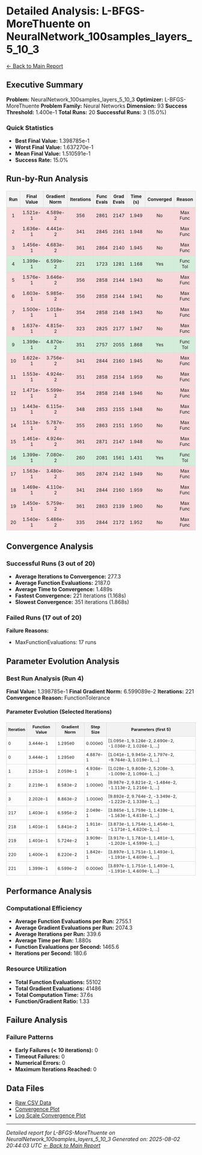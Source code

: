 # Detailed Analysis: L-BFGS-MoreThuente on NeuralNetwork_100samples_layers_5_10_3
[← Back to Main Report](benchmark_report.md)
## Executive Summary
**Problem:** NeuralNetwork_100samples_layers_5_10_3
**Optimizer:** L-BFGS-MoreThuente
**Problem Family:** Neural Networks
**Dimension:** 93
**Success Threshold:** 1.400e-1
**Total Runs:** 20
**Successful Runs:** 3 (15.0%)

### Quick Statistics
* **Best Final Value:** 1.398785e-1
* **Worst Final Value:** 1.637270e-1
* **Mean Final Value:** 1.510591e-1
* **Success Rate:** 15.0%


## Run-by-Run Analysis
<table style="border-collapse: collapse; width: 100%; margin: 20px 0; font-size: 12px;">
<tr style="background-color: #f2f2f2;">
<th style="border: 1px solid #ddd; padding: 6px; text-align: center;">Run</th>
<th style="border: 1px solid #ddd; padding: 6px; text-align: center;">Final Value</th>
<th style="border: 1px solid #ddd; padding: 6px; text-align: center;">Gradient Norm</th>
<th style="border: 1px solid #ddd; padding: 6px; text-align: center;">Iterations</th>
<th style="border: 1px solid #ddd; padding: 6px; text-align: center;">Func Evals</th>
<th style="border: 1px solid #ddd; padding: 6px; text-align: center;">Grad Evals</th>
<th style="border: 1px solid #ddd; padding: 6px; text-align: center;">Time (s)</th>
<th style="border: 1px solid #ddd; padding: 6px; text-align: center;">Converged</th>
<th style="border: 1px solid #ddd; padding: 6px; text-align: center;">Reason</th>
</tr>
<tr style="background-color: #f8d7da;">
<td style="border: 1px solid #ddd; padding: 6px; text-align: center;">1</td>
<td style="border: 1px solid #ddd; padding: 6px; text-align: center;">1.521e-1</td>
<td style="border: 1px solid #ddd; padding: 6px; text-align: center;">4.589e-2</td>
<td style="border: 1px solid #ddd; padding: 6px; text-align: center;">356</td>
<td style="border: 1px solid #ddd; padding: 6px; text-align: center;">2861</td>
<td style="border: 1px solid #ddd; padding: 6px; text-align: center;">2147</td>
<td style="border: 1px solid #ddd; padding: 6px; text-align: center;">1.949</td>
<td style="border: 1px solid #ddd; padding: 6px; text-align: center;">No</td>
<td style="border: 1px solid #ddd; padding: 6px; text-align: center;">Max Func</td>
</tr>
<tr style="background-color: #f8d7da;">
<td style="border: 1px solid #ddd; padding: 6px; text-align: center;">2</td>
<td style="border: 1px solid #ddd; padding: 6px; text-align: center;">1.636e-1</td>
<td style="border: 1px solid #ddd; padding: 6px; text-align: center;">4.441e-2</td>
<td style="border: 1px solid #ddd; padding: 6px; text-align: center;">341</td>
<td style="border: 1px solid #ddd; padding: 6px; text-align: center;">2845</td>
<td style="border: 1px solid #ddd; padding: 6px; text-align: center;">2161</td>
<td style="border: 1px solid #ddd; padding: 6px; text-align: center;">1.948</td>
<td style="border: 1px solid #ddd; padding: 6px; text-align: center;">No</td>
<td style="border: 1px solid #ddd; padding: 6px; text-align: center;">Max Func</td>
</tr>
<tr style="background-color: #f8d7da;">
<td style="border: 1px solid #ddd; padding: 6px; text-align: center;">3</td>
<td style="border: 1px solid #ddd; padding: 6px; text-align: center;">1.456e-1</td>
<td style="border: 1px solid #ddd; padding: 6px; text-align: center;">4.683e-2</td>
<td style="border: 1px solid #ddd; padding: 6px; text-align: center;">361</td>
<td style="border: 1px solid #ddd; padding: 6px; text-align: center;">2864</td>
<td style="border: 1px solid #ddd; padding: 6px; text-align: center;">2140</td>
<td style="border: 1px solid #ddd; padding: 6px; text-align: center;">1.945</td>
<td style="border: 1px solid #ddd; padding: 6px; text-align: center;">No</td>
<td style="border: 1px solid #ddd; padding: 6px; text-align: center;">Max Func</td>
</tr>
<tr style="background-color: #d4edda;">
<td style="border: 1px solid #ddd; padding: 6px; text-align: center;">4</td>
<td style="border: 1px solid #ddd; padding: 6px; text-align: center;">1.399e-1</td>
<td style="border: 1px solid #ddd; padding: 6px; text-align: center;">6.599e-2</td>
<td style="border: 1px solid #ddd; padding: 6px; text-align: center;">221</td>
<td style="border: 1px solid #ddd; padding: 6px; text-align: center;">1723</td>
<td style="border: 1px solid #ddd; padding: 6px; text-align: center;">1281</td>
<td style="border: 1px solid #ddd; padding: 6px; text-align: center;">1.168</td>
<td style="border: 1px solid #ddd; padding: 6px; text-align: center;">Yes</td>
<td style="border: 1px solid #ddd; padding: 6px; text-align: center;">Func Tol</td>
</tr>
<tr style="background-color: #f8d7da;">
<td style="border: 1px solid #ddd; padding: 6px; text-align: center;">5</td>
<td style="border: 1px solid #ddd; padding: 6px; text-align: center;">1.576e-1</td>
<td style="border: 1px solid #ddd; padding: 6px; text-align: center;">3.646e-2</td>
<td style="border: 1px solid #ddd; padding: 6px; text-align: center;">356</td>
<td style="border: 1px solid #ddd; padding: 6px; text-align: center;">2858</td>
<td style="border: 1px solid #ddd; padding: 6px; text-align: center;">2144</td>
<td style="border: 1px solid #ddd; padding: 6px; text-align: center;">1.943</td>
<td style="border: 1px solid #ddd; padding: 6px; text-align: center;">No</td>
<td style="border: 1px solid #ddd; padding: 6px; text-align: center;">Max Func</td>
</tr>
<tr style="background-color: #f8d7da;">
<td style="border: 1px solid #ddd; padding: 6px; text-align: center;">6</td>
<td style="border: 1px solid #ddd; padding: 6px; text-align: center;">1.603e-1</td>
<td style="border: 1px solid #ddd; padding: 6px; text-align: center;">5.985e-2</td>
<td style="border: 1px solid #ddd; padding: 6px; text-align: center;">356</td>
<td style="border: 1px solid #ddd; padding: 6px; text-align: center;">2858</td>
<td style="border: 1px solid #ddd; padding: 6px; text-align: center;">2144</td>
<td style="border: 1px solid #ddd; padding: 6px; text-align: center;">1.941</td>
<td style="border: 1px solid #ddd; padding: 6px; text-align: center;">No</td>
<td style="border: 1px solid #ddd; padding: 6px; text-align: center;">Max Func</td>
</tr>
<tr style="background-color: #f8d7da;">
<td style="border: 1px solid #ddd; padding: 6px; text-align: center;">7</td>
<td style="border: 1px solid #ddd; padding: 6px; text-align: center;">1.500e-1</td>
<td style="border: 1px solid #ddd; padding: 6px; text-align: center;">1.018e-1</td>
<td style="border: 1px solid #ddd; padding: 6px; text-align: center;">354</td>
<td style="border: 1px solid #ddd; padding: 6px; text-align: center;">2858</td>
<td style="border: 1px solid #ddd; padding: 6px; text-align: center;">2148</td>
<td style="border: 1px solid #ddd; padding: 6px; text-align: center;">1.943</td>
<td style="border: 1px solid #ddd; padding: 6px; text-align: center;">No</td>
<td style="border: 1px solid #ddd; padding: 6px; text-align: center;">Max Func</td>
</tr>
<tr style="background-color: #f8d7da;">
<td style="border: 1px solid #ddd; padding: 6px; text-align: center;">8</td>
<td style="border: 1px solid #ddd; padding: 6px; text-align: center;">1.637e-1</td>
<td style="border: 1px solid #ddd; padding: 6px; text-align: center;">4.815e-2</td>
<td style="border: 1px solid #ddd; padding: 6px; text-align: center;">323</td>
<td style="border: 1px solid #ddd; padding: 6px; text-align: center;">2825</td>
<td style="border: 1px solid #ddd; padding: 6px; text-align: center;">2177</td>
<td style="border: 1px solid #ddd; padding: 6px; text-align: center;">1.947</td>
<td style="border: 1px solid #ddd; padding: 6px; text-align: center;">No</td>
<td style="border: 1px solid #ddd; padding: 6px; text-align: center;">Max Func</td>
</tr>
<tr style="background-color: #d4edda;">
<td style="border: 1px solid #ddd; padding: 6px; text-align: center;">9</td>
<td style="border: 1px solid #ddd; padding: 6px; text-align: center;">1.399e-1</td>
<td style="border: 1px solid #ddd; padding: 6px; text-align: center;">4.870e-2</td>
<td style="border: 1px solid #ddd; padding: 6px; text-align: center;">351</td>
<td style="border: 1px solid #ddd; padding: 6px; text-align: center;">2757</td>
<td style="border: 1px solid #ddd; padding: 6px; text-align: center;">2055</td>
<td style="border: 1px solid #ddd; padding: 6px; text-align: center;">1.868</td>
<td style="border: 1px solid #ddd; padding: 6px; text-align: center;">Yes</td>
<td style="border: 1px solid #ddd; padding: 6px; text-align: center;">Func Tol</td>
</tr>
<tr style="background-color: #f8d7da;">
<td style="border: 1px solid #ddd; padding: 6px; text-align: center;">10</td>
<td style="border: 1px solid #ddd; padding: 6px; text-align: center;">1.622e-1</td>
<td style="border: 1px solid #ddd; padding: 6px; text-align: center;">3.756e-2</td>
<td style="border: 1px solid #ddd; padding: 6px; text-align: center;">341</td>
<td style="border: 1px solid #ddd; padding: 6px; text-align: center;">2844</td>
<td style="border: 1px solid #ddd; padding: 6px; text-align: center;">2160</td>
<td style="border: 1px solid #ddd; padding: 6px; text-align: center;">1.945</td>
<td style="border: 1px solid #ddd; padding: 6px; text-align: center;">No</td>
<td style="border: 1px solid #ddd; padding: 6px; text-align: center;">Max Func</td>
</tr>
<tr style="background-color: #f8d7da;">
<td style="border: 1px solid #ddd; padding: 6px; text-align: center;">11</td>
<td style="border: 1px solid #ddd; padding: 6px; text-align: center;">1.553e-1</td>
<td style="border: 1px solid #ddd; padding: 6px; text-align: center;">4.924e-2</td>
<td style="border: 1px solid #ddd; padding: 6px; text-align: center;">351</td>
<td style="border: 1px solid #ddd; padding: 6px; text-align: center;">2858</td>
<td style="border: 1px solid #ddd; padding: 6px; text-align: center;">2154</td>
<td style="border: 1px solid #ddd; padding: 6px; text-align: center;">1.959</td>
<td style="border: 1px solid #ddd; padding: 6px; text-align: center;">No</td>
<td style="border: 1px solid #ddd; padding: 6px; text-align: center;">Max Func</td>
</tr>
<tr style="background-color: #f8d7da;">
<td style="border: 1px solid #ddd; padding: 6px; text-align: center;">12</td>
<td style="border: 1px solid #ddd; padding: 6px; text-align: center;">1.471e-1</td>
<td style="border: 1px solid #ddd; padding: 6px; text-align: center;">5.599e-2</td>
<td style="border: 1px solid #ddd; padding: 6px; text-align: center;">354</td>
<td style="border: 1px solid #ddd; padding: 6px; text-align: center;">2858</td>
<td style="border: 1px solid #ddd; padding: 6px; text-align: center;">2148</td>
<td style="border: 1px solid #ddd; padding: 6px; text-align: center;">1.946</td>
<td style="border: 1px solid #ddd; padding: 6px; text-align: center;">No</td>
<td style="border: 1px solid #ddd; padding: 6px; text-align: center;">Max Func</td>
</tr>
<tr style="background-color: #f8d7da;">
<td style="border: 1px solid #ddd; padding: 6px; text-align: center;">13</td>
<td style="border: 1px solid #ddd; padding: 6px; text-align: center;">1.443e-1</td>
<td style="border: 1px solid #ddd; padding: 6px; text-align: center;">6.115e-2</td>
<td style="border: 1px solid #ddd; padding: 6px; text-align: center;">348</td>
<td style="border: 1px solid #ddd; padding: 6px; text-align: center;">2853</td>
<td style="border: 1px solid #ddd; padding: 6px; text-align: center;">2155</td>
<td style="border: 1px solid #ddd; padding: 6px; text-align: center;">1.948</td>
<td style="border: 1px solid #ddd; padding: 6px; text-align: center;">No</td>
<td style="border: 1px solid #ddd; padding: 6px; text-align: center;">Max Func</td>
</tr>
<tr style="background-color: #f8d7da;">
<td style="border: 1px solid #ddd; padding: 6px; text-align: center;">14</td>
<td style="border: 1px solid #ddd; padding: 6px; text-align: center;">1.513e-1</td>
<td style="border: 1px solid #ddd; padding: 6px; text-align: center;">5.787e-2</td>
<td style="border: 1px solid #ddd; padding: 6px; text-align: center;">355</td>
<td style="border: 1px solid #ddd; padding: 6px; text-align: center;">2863</td>
<td style="border: 1px solid #ddd; padding: 6px; text-align: center;">2151</td>
<td style="border: 1px solid #ddd; padding: 6px; text-align: center;">1.950</td>
<td style="border: 1px solid #ddd; padding: 6px; text-align: center;">No</td>
<td style="border: 1px solid #ddd; padding: 6px; text-align: center;">Max Func</td>
</tr>
<tr style="background-color: #f8d7da;">
<td style="border: 1px solid #ddd; padding: 6px; text-align: center;">15</td>
<td style="border: 1px solid #ddd; padding: 6px; text-align: center;">1.461e-1</td>
<td style="border: 1px solid #ddd; padding: 6px; text-align: center;">4.924e-2</td>
<td style="border: 1px solid #ddd; padding: 6px; text-align: center;">361</td>
<td style="border: 1px solid #ddd; padding: 6px; text-align: center;">2871</td>
<td style="border: 1px solid #ddd; padding: 6px; text-align: center;">2147</td>
<td style="border: 1px solid #ddd; padding: 6px; text-align: center;">1.948</td>
<td style="border: 1px solid #ddd; padding: 6px; text-align: center;">No</td>
<td style="border: 1px solid #ddd; padding: 6px; text-align: center;">Max Func</td>
</tr>
<tr style="background-color: #d4edda;">
<td style="border: 1px solid #ddd; padding: 6px; text-align: center;">16</td>
<td style="border: 1px solid #ddd; padding: 6px; text-align: center;">1.399e-1</td>
<td style="border: 1px solid #ddd; padding: 6px; text-align: center;">7.080e-2</td>
<td style="border: 1px solid #ddd; padding: 6px; text-align: center;">260</td>
<td style="border: 1px solid #ddd; padding: 6px; text-align: center;">2081</td>
<td style="border: 1px solid #ddd; padding: 6px; text-align: center;">1561</td>
<td style="border: 1px solid #ddd; padding: 6px; text-align: center;">1.431</td>
<td style="border: 1px solid #ddd; padding: 6px; text-align: center;">Yes</td>
<td style="border: 1px solid #ddd; padding: 6px; text-align: center;">Func Tol</td>
</tr>
<tr style="background-color: #f8d7da;">
<td style="border: 1px solid #ddd; padding: 6px; text-align: center;">17</td>
<td style="border: 1px solid #ddd; padding: 6px; text-align: center;">1.563e-1</td>
<td style="border: 1px solid #ddd; padding: 6px; text-align: center;">3.480e-2</td>
<td style="border: 1px solid #ddd; padding: 6px; text-align: center;">365</td>
<td style="border: 1px solid #ddd; padding: 6px; text-align: center;">2874</td>
<td style="border: 1px solid #ddd; padding: 6px; text-align: center;">2142</td>
<td style="border: 1px solid #ddd; padding: 6px; text-align: center;">1.949</td>
<td style="border: 1px solid #ddd; padding: 6px; text-align: center;">No</td>
<td style="border: 1px solid #ddd; padding: 6px; text-align: center;">Max Func</td>
</tr>
<tr style="background-color: #f8d7da;">
<td style="border: 1px solid #ddd; padding: 6px; text-align: center;">18</td>
<td style="border: 1px solid #ddd; padding: 6px; text-align: center;">1.469e-1</td>
<td style="border: 1px solid #ddd; padding: 6px; text-align: center;">4.110e-2</td>
<td style="border: 1px solid #ddd; padding: 6px; text-align: center;">341</td>
<td style="border: 1px solid #ddd; padding: 6px; text-align: center;">2844</td>
<td style="border: 1px solid #ddd; padding: 6px; text-align: center;">2160</td>
<td style="border: 1px solid #ddd; padding: 6px; text-align: center;">1.959</td>
<td style="border: 1px solid #ddd; padding: 6px; text-align: center;">No</td>
<td style="border: 1px solid #ddd; padding: 6px; text-align: center;">Max Func</td>
</tr>
<tr style="background-color: #f8d7da;">
<td style="border: 1px solid #ddd; padding: 6px; text-align: center;">19</td>
<td style="border: 1px solid #ddd; padding: 6px; text-align: center;">1.450e-1</td>
<td style="border: 1px solid #ddd; padding: 6px; text-align: center;">5.759e-2</td>
<td style="border: 1px solid #ddd; padding: 6px; text-align: center;">361</td>
<td style="border: 1px solid #ddd; padding: 6px; text-align: center;">2863</td>
<td style="border: 1px solid #ddd; padding: 6px; text-align: center;">2139</td>
<td style="border: 1px solid #ddd; padding: 6px; text-align: center;">1.960</td>
<td style="border: 1px solid #ddd; padding: 6px; text-align: center;">No</td>
<td style="border: 1px solid #ddd; padding: 6px; text-align: center;">Max Func</td>
</tr>
<tr style="background-color: #f8d7da;">
<td style="border: 1px solid #ddd; padding: 6px; text-align: center;">20</td>
<td style="border: 1px solid #ddd; padding: 6px; text-align: center;">1.540e-1</td>
<td style="border: 1px solid #ddd; padding: 6px; text-align: center;">5.486e-2</td>
<td style="border: 1px solid #ddd; padding: 6px; text-align: center;">335</td>
<td style="border: 1px solid #ddd; padding: 6px; text-align: center;">2844</td>
<td style="border: 1px solid #ddd; padding: 6px; text-align: center;">2172</td>
<td style="border: 1px solid #ddd; padding: 6px; text-align: center;">1.952</td>
<td style="border: 1px solid #ddd; padding: 6px; text-align: center;">No</td>
<td style="border: 1px solid #ddd; padding: 6px; text-align: center;">Max Func</td>
</tr>
</table>

## Convergence Analysis

### Successful Runs (3 out of 20)

* **Average Iterations to Convergence:** 277.3
* **Average Function Evaluations:** 2187.0
* **Average Time to Convergence:** 1.489s
* **Fastest Convergence:** 221 iterations (1.168s)
* **Slowest Convergence:** 351 iterations (1.868s)

### Failed Runs (17 out of 20)

**Failure Reasons:**
- MaxFunctionEvaluations: 17 runs

## Parameter Evolution Analysis

### Best Run Analysis (Run 4)
**Final Value:** 1.398785e-1
**Final Gradient Norm:** 6.599089e-2
**Iterations:** 221
**Convergence Reason:** FunctionTolerance

#### Parameter Evolution (Selected Iterations)

<table style="border-collapse: collapse; width: 100%; margin: 20px 0; font-size: 11px;">
<tr style="background-color: #f2f2f2;">
<th style="border: 1px solid #ddd; padding: 4px;">Iteration</th>
<th style="border: 1px solid #ddd; padding: 4px;">Function Value</th>
<th style="border: 1px solid #ddd; padding: 4px;">Gradient Norm</th>
<th style="border: 1px solid #ddd; padding: 4px;">Step Size</th>
<th style="border: 1px solid #ddd; padding: 4px;">Parameters (first 5)</th>
</tr>
<tr><td style="border: 1px solid #ddd; padding: 4px;">0</td><td style="border: 1px solid #ddd; padding: 4px;">3.444e-1</td><td style="border: 1px solid #ddd; padding: 4px;">1.295e0</td><td style="border: 1px solid #ddd; padding: 4px;">0.000e0</td><td style="border: 1px solid #ddd; padding: 4px;">[1.095e-1, 9.126e-2, 2.690e-2, -1.036e-2, 1.026e-1, ...]</td></tr>
<tr><td style="border: 1px solid #ddd; padding: 4px;">0</td><td style="border: 1px solid #ddd; padding: 4px;">3.444e-1</td><td style="border: 1px solid #ddd; padding: 4px;">1.295e0</td><td style="border: 1px solid #ddd; padding: 4px;">4.887e-1</td><td style="border: 1px solid #ddd; padding: 4px;">[1.041e-1, 9.945e-2, 1.797e-2, -9.764e-3, 1.019e-1, ...]</td></tr>
<tr><td style="border: 1px solid #ddd; padding: 4px;">1</td><td style="border: 1px solid #ddd; padding: 4px;">2.251e-1</td><td style="border: 1px solid #ddd; padding: 4px;">2.059e-1</td><td style="border: 1px solid #ddd; padding: 4px;">4.936e-1</td><td style="border: 1px solid #ddd; padding: 4px;">[1.028e-1, 9.808e-2, 5.208e-3, -1.009e-2, 1.096e-1, ...]</td></tr>
<tr><td style="border: 1px solid #ddd; padding: 4px;">2</td><td style="border: 1px solid #ddd; padding: 4px;">2.219e-1</td><td style="border: 1px solid #ddd; padding: 4px;">8.583e-2</td><td style="border: 1px solid #ddd; padding: 4px;">1.000e0</td><td style="border: 1px solid #ddd; padding: 4px;">[9.987e-2, 9.821e-2, -1.484e-2, -1.113e-2, 1.216e-1, ...]</td></tr>
<tr><td style="border: 1px solid #ddd; padding: 4px;">3</td><td style="border: 1px solid #ddd; padding: 4px;">2.202e-1</td><td style="border: 1px solid #ddd; padding: 4px;">8.863e-2</td><td style="border: 1px solid #ddd; padding: 4px;">1.000e0</td><td style="border: 1px solid #ddd; padding: 4px;">[9.892e-2, 9.764e-2, -3.349e-2, -1.222e-2, 1.338e-1, ...]</td></tr>
<tr><td style="border: 1px solid #ddd; padding: 4px;">217</td><td style="border: 1px solid #ddd; padding: 4px;">1.403e-1</td><td style="border: 1px solid #ddd; padding: 4px;">6.595e-2</td><td style="border: 1px solid #ddd; padding: 4px;">2.049e-1</td><td style="border: 1px solid #ddd; padding: 4px;">[3.865e-1, 1.759e-1, 1.439e-1, -1.163e-1, 4.618e-1, ...]</td></tr>
<tr><td style="border: 1px solid #ddd; padding: 4px;">218</td><td style="border: 1px solid #ddd; padding: 4px;">1.401e-1</td><td style="border: 1px solid #ddd; padding: 4px;">5.841e-2</td><td style="border: 1px solid #ddd; padding: 4px;">1.911e-1</td><td style="border: 1px solid #ddd; padding: 4px;">[3.873e-1, 1.754e-1, 1.454e-1, -1.171e-1, 4.620e-1, ...]</td></tr>
<tr><td style="border: 1px solid #ddd; padding: 4px;">219</td><td style="border: 1px solid #ddd; padding: 4px;">1.401e-1</td><td style="border: 1px solid #ddd; padding: 4px;">5.724e-2</td><td style="border: 1px solid #ddd; padding: 4px;">3.909e-1</td><td style="border: 1px solid #ddd; padding: 4px;">[3.917e-1, 1.781e-1, 1.481e-1, -1.202e-1, 4.599e-1, ...]</td></tr>
<tr><td style="border: 1px solid #ddd; padding: 4px;">220</td><td style="border: 1px solid #ddd; padding: 4px;">1.400e-1</td><td style="border: 1px solid #ddd; padding: 4px;">8.220e-2</td><td style="border: 1px solid #ddd; padding: 4px;">1.842e-1</td><td style="border: 1px solid #ddd; padding: 4px;">[3.897e-1, 1.751e-1, 1.493e-1, -1.191e-1, 4.609e-1, ...]</td></tr>
<tr><td style="border: 1px solid #ddd; padding: 4px;">221</td><td style="border: 1px solid #ddd; padding: 4px;">1.399e-1</td><td style="border: 1px solid #ddd; padding: 4px;">6.599e-2</td><td style="border: 1px solid #ddd; padding: 4px;">0.000e0</td><td style="border: 1px solid #ddd; padding: 4px;">[3.897e-1, 1.751e-1, 1.493e-1, -1.191e-1, 4.609e-1, ...]</td></tr>
</table>

## Performance Analysis

### Computational Efficiency
- **Average Function Evaluations per Run:** 2755.1
- **Average Gradient Evaluations per Run:** 2074.3
- **Average Iterations per Run:** 339.6
- **Average Time per Run:** 1.880s
- **Function Evaluations per Second:** 1465.6
- **Iterations per Second:** 180.6
### Resource Utilization
- **Total Function Evaluations:** 55102
- **Total Gradient Evaluations:** 41486
- **Total Computation Time:** 37.6s
- **Function/Gradient Ratio:** 1.33
## Failure Analysis

### Failure Patterns
- **Early Failures (< 10 iterations):** 0
- **Timeout Failures:** 0
- **Numerical Errors:** 0
- **Maximum Iterations Reached:** 0


## Data Files
* [Raw CSV Data](../data/problems/NeuralNetwork_100samples_layers_5_10_3_results.csv)
* [Convergence Plot](../plots/NeuralNetwork_100samples_layers_5_10_3.png)
* [Log Scale Convergence Plot](../plots/NeuralNetwork_100samples_layers_5_10_3_log.png)


---
*Detailed report for L-BFGS-MoreThuente on NeuralNetwork_100samples_layers_5_10_3*
*Generated on: 2025-08-02 20:44:03 UTC*
*[← Back to Main Report](../benchmark_report.md)*
